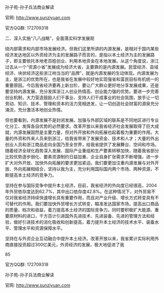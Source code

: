 孙子苑-孙子兵法商业解读

官网: http://www.sunziyuan.com

官方QQ群: 172709318

二、深入实施“八八战略”，全面落实科学发展观

绕内部需求和内部市场发展经济。但我们这里所讲的内源发展，是相对于国内某些经济发达地区以外资经济为主的发展路子而言的，是指以本土经济为主的发展路子，即主要依托本地老百姓创业、利用本地资金在本地发展。从这个角度说，浙江过去从一个“资源小省”发展成为经济大省，主要靠的是内源发展。民营经济、县域经济、块状经济这些浙江响当当的“品牌”，就是内源发展的生动体现。内源发展为主，是浙江的优势所在，也是我省在发展中较好地实现强省和富民目标有机统一的重要原因。今后我省经济要再上新台阶，要让广大群众更好地分享发展成果，还是要坚持内源发展，充分发挥浙江人创业热情高、创业能力强的优势。要进一步完善创业机制，大力营造鼓励人们干事业、支持人们干成事业的社会氛围，放手让一切劳动、知识、技术、管理和资本的活力竞相迸发，让一切创造社会财富的源泉充分涌流，充分激活本地创业热情。

但也要看到，内源发展不是封闭发展。加强与外部区域的联系是不同地区进行专业化分工、发挥各自优势的必然要求。改革开放以来我省经济社会发展取得了巨大成就，内源发展固然是主要力量，但对外开放和外向拓展也起着极为重要的作用。大量的外资和外来人员来到浙江，给我省带来了发展资金、技术和人才；大量的外出创业人员和浙江商品走向全国乃至全世界，给我省提供了发展舞台、空间和市场。随着经济全球化趋势深入发展、国际产业重组和生产要素转移加快，随着我省部分比较优势逐步弱化、要素资源制约日益加重、企业自身扩张需求不断增强，进一步扩大对外开放、加快外向拓展的要求更加紧迫。我们要更加注重内源发展与对外开放、外向拓展相结合，坚持以我为主，充分利用国际国内两个市场、两种资源，不断提高本土经济的竞争力。

坚持在参与国际竞争中提升本土经济。目前，我省经济的外向度已经很高，2004年外贸依存度达到62.7%，其中出口依存度42.8%。在这种情况下，对外贸易不仅对我省经济持续快速增长具有重要作用，而且对产业升级、增长方式转变具有不可替代的作用。我们要加快外贸增长方式转变，瞄准发达国家市场，提高出口商品的质量、档次和收益，着力提高本土经济的国际竞争力。同时要积极扩大能源、重要原材料的进口，千方百计引进国外先进技术、先进装备、先进的管理方法和经验，做好引进技术的消化吸收和创新提高，着力提升本土经济的技术水平、装备水平、管理水平和资源保障水平。

坚持在与外资企业互动融合中提升本土经济。改革开放以来，我省累计实际利用外商直接投资超过300亿美元，外资经济的发展，极大地促进了我

85

官方QQ群: 172709318

孙子苑-孙子兵法商业解读

官网: http://www.sunziyuan.com